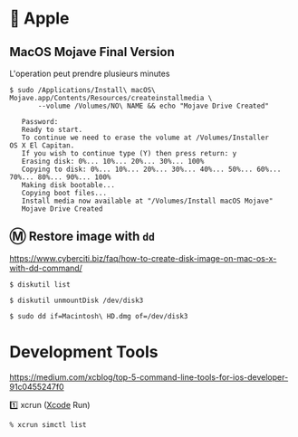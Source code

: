 # :green_apple: Apple


## MacOS Mojave Final Version

L'operation peut prendre plusieurs minutes

```
$ sudo /Applications/Install\ macOS\ Mojave.app/Contents/Resources/createinstallmedia \
       --volume /Volumes/NO\ NAME && echo "Mojave Drive Created"
```

       Password:
       Ready to start.
       To continue we need to erase the volume at /Volumes/Installer OS X El Capitan.
       If you wish to continue type (Y) then press return: y
       Erasing disk: 0%... 10%... 20%... 30%... 100%
       Copying to disk: 0%... 10%... 20%... 30%... 40%... 50%... 60%... 70%... 80%... 90%... 100%
       Making disk bootable...
       Copying boot files...
       Install media now available at "/Volumes/Install macOS Mojave"
       Mojave Drive Created


## :m: Restore image with `dd`

https://www.cyberciti.biz/faq/how-to-create-disk-image-on-mac-os-x-with-dd-command/


```
$ diskutil list
```

```
$ diskutil unmountDisk /dev/disk3
```

```
$ sudo dd if=Macintosh\ HD.dmg of=/dev/disk3
```





# Development Tools

https://medium.com/xcblog/top-5-command-line-tools-for-ios-developer-91c0455247f0

:one: xcrun ([Xcode](https://developer.apple.com/xcode/) Run)

```
% xcrun simctl list
```

